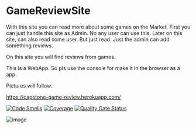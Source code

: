 # GameReviewSite

With this site you can read more about some games on the Market. 
First you can just handle this site as Admin. No any user can use this. 
Later on this site, can also read some user. But just read. Just the admin can add something reviews.

On this site you will find reviews from games.

This is a WebApp. So pls use the console for make it in the browser as a app.

Pictures will follow.

https://capstone-game-review.herokuapp.com/


[![Code Smells](https://sonarcloud.io/api/project_badges/measure?project=gadenko_GameReviewSite_backend&metric=code_smells)](https://sonarcloud.io/summary/new_code?id=gadenko_GameReviewSite_backend)
[![Coverage](https://sonarcloud.io/api/project_badges/measure?project=gadenko_GameReviewSite_backend&metric=coverage)](https://sonarcloud.io/summary/new_code?id=gadenko_GameReviewSite_backend)
[![Quality Gate Status](https://sonarcloud.io/api/project_badges/measure?project=gadenko_GameReviewSite_backend&metric=alert_status)](https://sonarcloud.io/summary/new_code?id=gadenko_GameReviewSite_backend)

![image](https://user-images.githubusercontent.com/102051504/170991505-acb17387-2bff-46c4-b572-fd6e51a0c052.png)
